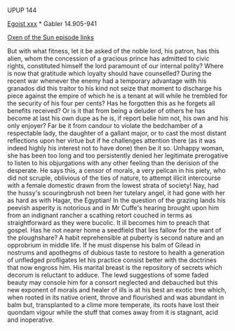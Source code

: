UPUP 144 

[Egoist xxx](https://archive.org/stream/ulysses00joyc_1?ref=ol#page/xxx/mode/1up) * Gabler 14.905-941

[Oxen of the Sun episode links](https://github.com/upup1904/ulysses_splits/blob/master/oxen_of_the_sun/episode_links_oxen_of_the_sun.md)


But with what fitness, let it be asked of the noble lord, his patron,
has this alien, whom the concession of a gracious prince has admitted to
civic rights, constituted himself the lord paramount of our internal
polity? Where is now that gratitude which loyalty should have
counselled? During the recent war whenever the enemy had a temporary
advantage with his granados did this traitor to his kind not seize that
moment to discharge his piece against the empire of which he is a tenant
at will while he trembled for the security of his four per cents? Has he
forgotten this as he forgets all benefits received? Or is it that from
being a deluder of others he has become at last his own dupe as he is,
if report belie him not, his own and his only enjoyer? Far be it from
candour to violate the bedchamber of a respectable lady, the daughter of
a gallant major, or to cast the most distant reflections upon her virtue
but if he challenges attention there (as it was indeed highly his
interest not to have done) then be it so. Unhappy woman, she has been
too long and too persistently denied her legitimate prerogative to
listen to his objurgations with any other feeling than the derision of
the desperate. He says this, a censor of morals, a very pelican in his
piety, who did not scruple, oblivious of the ties of nature, to attempt
illicit intercourse with a female domestic drawn from the lowest strata
of society! Nay, had the hussy's scouringbrush not been her tutelary
angel, it had gone with her as hard as with Hagar, the Egyptian! In the
question of the grazing lands his peevish asperity is notorious and in
Mr Cuffe's hearing brought upon him from an indignant rancher a scathing
retort couched in terms as straightforward as they were bucolic. It ill
becomes him to preach that gospel. Has he not nearer home a seedfield
that lies fallow for the want of the ploughshare? A habit reprehensible
at puberty is second nature and an opprobrium in middle life. If he must
dispense his balm of Gilead in nostrums and apothegms of dubious taste
to restore to health a generation of unfledged profligates let his
practice consist better with the doctrines that now engross him. His
marital breast is the repository of secrets which decorum is reluctant
to adduce. The lewd suggestions of some faded beauty may console him for
a consort neglected and debauched but this new exponent of morals and
healer of ills is at his best an exotic tree which, when rooted in its
native orient, throve and flourished and was abundant in balm but,
transplanted to a clime more temperate, its roots have lost their
quondam vigour while the stuff that comes away from it is stagnant, acid
and inoperative.

